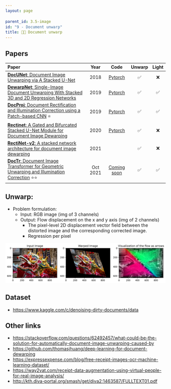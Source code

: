 ```yaml
---
layout: page

parent_id: 3.5-image
id: "9 - Document unwarp"
title: 📃📄 Document unwarp
---
```




## Papers

| Paper | Year | Code | Unwarp | Light |
|:------|:----:|:----:|:------:|:-----:|
| [**DocUNet**: Document Image Unwarping via A Stacked U-Net](https://openaccess.thecvf.com/content_cvpr_2018/papers/Ma_DocUNet_Document_Image_CVPR_2018_paper.pdf) | 2018 | [Pytorch](https://github.com/teresasun/docUnet.pytorch) | ✅ | ❌ |
| [**DewarpNet**: Single-Image Document Unwarping With Stacked 3D and 2D Regression Networks](https://openaccess.thecvf.com/content_ICCV_2019/papers/Das_DewarpNet_Single-Image_Document_Unwarping_With_Stacked_3D_and_2D_Regression_ICCV_2019_paper.pdf) | 2019 | [Pytorch](https://github.com/cvlab-stonybrook/DewarpNet) | ✅ | ✅ |
| [**DocProj**: Document Rectification and Illumination Correction using a Patch-based CNN](https://arxiv.org/pdf/1909.09470.pdf) ⭐ | 2019 | [Pytorch](https://github.com/xiaoyu258/DocProj) | ✅ | ✅ |
| [**Rectinet**: A Gated and Bifurcated Stacked U-Net Module for Document Image Dewarping](https://arxiv.org/pdf/2007.09824v1.pdf) | 2020 | [Pytorch](https://github.com/DVLP-CMATERJU/RectiNet) | ✅ | ❌ |
| [**RectiNet-v2**: A stacked network architecture for document image dewarping](https://arxiv.org/pdf/2102.01120v1.pdf) | 2021 |  | ✅ | ❌ |
| [**DocTr**: Document Image Transformer for Geometric Unwarping and Illumination Correction](https://arxiv.org/pdf/2110.12942v1.pdf) ⭐⭐ | Oct 2021 | [Coming soon](https://github.com/fh2019ustc/doctr) | ✅ | ✅ |

  
## Unwarp:
- Problem formulation:
  - Input: RGB image (img of 3 channels)
  - Output: Flow displacement on the x and y axis (img of 2 channels)
    - The pixel-level 2D displacement vector field between the distorted image and the corresponding corrected image.
    - Regression per pixel

![](img/unwarp.png)


## Dataset
- https://www.kaggle.com/c/denoising-dirty-documents/data


## Other links
- https://stackoverflow.com/questions/62492457/what-could-be-the-solution-for-automatically-document-image-unwarping-caused-by
- https://github.com/thomasjhuang/deep-learning-for-document-dewarping
- https://expressexpense.com/blog/free-receipt-images-ocr-machine-learning-dataset/
- https://way2vat.com/receipt-data-augmentation-using-virtual-people-for-real-image-analysis/
- http://kth.diva-portal.org/smash/get/diva2:1463587/FULLTEXT01.pdf
